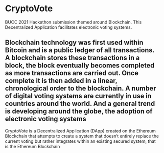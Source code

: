 # CryptoVote
BUCC 2021 Hackathon submission themed around Blockchain. This Decentralized Application facilitates electronic voting systems.

Blockchain technology was first used within Bitcoin and is a public ledger of all transactions. A blockchain stores these transactions in a block, the block eventually becomes completed as more transactions are carried out. Once complete it is then added in a linear, chronological order to the blockchain. A number of digital voting systems are currently in use in countries around the world. And a general trend is developing around the globe, the adoption of electronic voting systems
----
CryptoVote is a Decentralized Application (DApp) created on the Ethereum Blockchain that attempts to create a system that doesn’t entirely replace the current voting but rather integrates within an existing secured system, that is the Ethereum Blockchain
